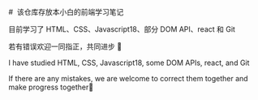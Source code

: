 #  该仓库存放本小白的前端学习笔记

目前学习了 HTML、CSS、Javascript18、部分 DOM API、react 和 Git

若有错误欢迎一同指正，共同进步 🥰

I have studied HTML, CSS, Javascript18, some DOM APIs, react, and Git

If there are any mistakes, we are welcome to correct them together and make progress together🥰
